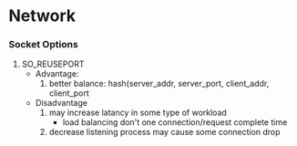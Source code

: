 # Network

### Socket Options
1. SO_REUSEPORT
    * Advantage:
        1. better balance: hash(server_addr, server_port, client_addr, client_port
    * Disadvantage 
        1. may increase latancy in some type of workload
            * load balancing don't one connection/request complete time
        2. decrease listening process may cause some connection drop

